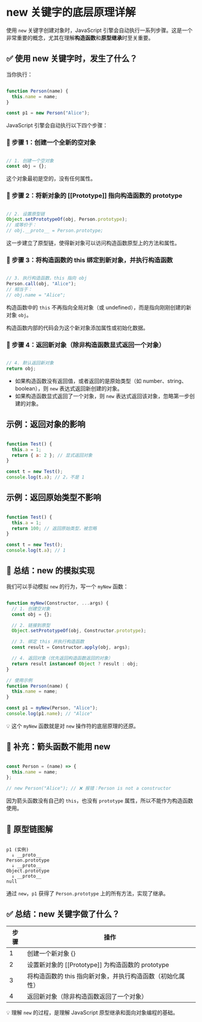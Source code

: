 # new 关键字的底层原理详解

使用 `new` 关键字创建对象时，JavaScript 引擎会自动执行一系列步骤。这是一个非常重要的概念，尤其在理解**构造函数**和**原型继承**时至关重要。

## ✅ 使用 new 关键字时，发生了什么？

当你执行：

```javascript

function Person(name) {
  this.name = name;
}

const p1 = new Person("Alice");
```


JavaScript 引擎会自动执行以下四个步骤：

### 🔹 步骤 1：创建一个全新的空对象

```javascript

// 1. 创建一个空对象
const obj = {};
```


这个对象最初是空的，没有任何属性。

### 🔹 步骤 2：将新对象的 [[Prototype]] 指向构造函数的 prototype

```javascript

// 2. 设置原型链
Object.setPrototypeOf(obj, Person.prototype);
// 或等价于：
// obj.__proto__ = Person.prototype;
```


这一步建立了原型链，使得新对象可以访问构造函数原型上的方法和属性。

### 🔹 步骤 3：将构造函数的 this 绑定到新对象，并执行构造函数

```javascript

// 3. 执行构造函数，this 指向 obj
Person.call(obj, "Alice");
// 相当于：
// obj.name = "Alice";
```


构造函数中的 `this` 不再指向全局对象（或 undefined），而是指向刚刚创建的新对象 `obj`。

构造函数内部的代码会为这个新对象添加属性或初始化数据。

### 🔹 步骤 4：返回新对象（除非构造函数显式返回一个对象）

```javascript

// 4. 默认返回新对象
return obj;
```


- 如果构造函数没有返回值，或者返回的是原始类型（如 number、string、boolean），则 `new` 表达式返回新创建的对象。
- 如果构造函数显式返回了一个对象，则 `new` 表达式返回该对象，忽略第一步创建的对象。

## 示例：返回对象的影响

```javascript

function Test() {
  this.a = 1;
  return { a: 2 }; // 显式返回对象
}

const t = new Test();
console.log(t.a); // 2，不是 1
```


## 示例：返回原始类型不影响

```javascript

function Test() {
  this.a = 1;
  return 100; // 返回原始类型，被忽略
}

const t = new Test();
console.log(t.a); // 1
```


## 🧩 总结：new 的模拟实现

我们可以手动模拟 `new` 的行为，写一个 `myNew` 函数：

```javascript

function myNew(Constructor, ...args) {
  // 1. 创建空对象
  const obj = {};

  // 2. 链接到原型
  Object.setPrototypeOf(obj, Constructor.prototype);

  // 3. 绑定 this 并执行构造函数
  const result = Constructor.apply(obj, args);

  // 4. 返回对象（优先返回构造函数返回的对象）
  return result instanceof Object ? result : obj;
}

// 使用示例
function Person(name) {
  this.name = name;
}

const p1 = myNew(Person, "Alice");
console.log(p1.name); // "Alice"
```


💡 这个 `myNew` 函数就是对 `new` 操作符的底层原理的还原。

## 📌 补充：箭头函数不能用 new

```javascript

const Person = (name) => {
  this.name = name;
};

// new Person("Alice"); // ❌ 报错：Person is not a constructor
```


因为箭头函数没有自己的 `this`，也没有 `prototype` 属性，所以不能作为构造函数使用。

## 🧠 原型链图解

```plaintext

p1 (实例)
  ↓ __proto__
Person.prototype
  ↓ __proto__
Object.prototype
  ↓ __proto__
null
```


通过 `new`，`p1` 获得了 `Person.prototype` 上的所有方法，实现了继承。

## ✅ 总结：new 关键字做了什么？

| 步骤 | 操作 |
|------|------|
| 1 | 创建一个新对象 {} |
| 2 | 设置新对象的 [[Prototype]] 为构造函数的 prototype |
| 3 | 将构造函数的 this 指向新对象，并执行构造函数（初始化属性） |
| 4 | 返回新对象（除非构造函数返回了一个对象） |

💡 理解 `new` 的过程，是理解 JavaScript 原型继承和面向对象编程的基础。